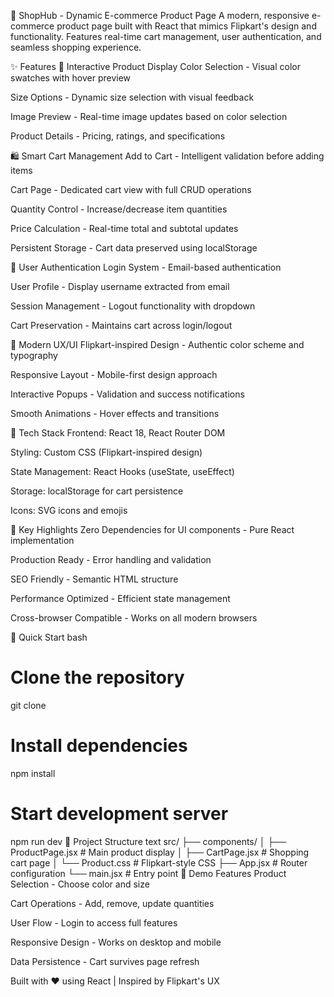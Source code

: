 🛒 ShopHub - Dynamic E-commerce Product Page
A modern, responsive e-commerce product page built with React that mimics Flipkart's design and functionality. Features real-time cart management, user authentication, and seamless shopping experience.

✨ Features
🎨 Interactive Product Display
Color Selection - Visual color swatches with hover preview

Size Options - Dynamic size selection with visual feedback

Image Preview - Real-time image updates based on color selection

Product Details - Pricing, ratings, and specifications

🛍️ Smart Cart Management
Add to Cart - Intelligent validation before adding items

Cart Page - Dedicated cart view with full CRUD operations

Quantity Control - Increase/decrease item quantities

Price Calculation - Real-time total and subtotal updates

Persistent Storage - Cart data preserved using localStorage

👤 User Authentication
Login System - Email-based authentication

User Profile - Display username extracted from email

Session Management - Logout functionality with dropdown

Cart Preservation - Maintains cart across login/logout

📱 Modern UX/UI
Flipkart-inspired Design - Authentic color scheme and typography

Responsive Layout - Mobile-first design approach

Interactive Popups - Validation and success notifications

Smooth Animations - Hover effects and transitions

🚀 Tech Stack
Frontend: React 18, React Router DOM

Styling: Custom CSS (Flipkart-inspired design)

State Management: React Hooks (useState, useEffect)

Storage: localStorage for cart persistence

Icons: SVG icons and emojis

🎯 Key Highlights
Zero Dependencies for UI components - Pure React implementation

Production Ready - Error handling and validation

SEO Friendly - Semantic HTML structure

Performance Optimized - Efficient state management

Cross-browser Compatible - Works on all modern browsers

🔧 Quick Start
bash
# Clone the repository
git clone <repository-url>

# Install dependencies
npm install

# Start development server
npm run dev
📁 Project Structure
text
src/
├── components/
│   ├── ProductPage.jsx    # Main product display
│   ├── CartPage.jsx       # Shopping cart page
│   └── Product.css        # Flipkart-style CSS
├── App.jsx                # Router configuration
└── main.jsx              # Entry point
🌟 Demo Features
Product Selection - Choose color and size

Cart Operations - Add, remove, update quantities

User Flow - Login to access full features

Responsive Design - Works on desktop and mobile

Data Persistence - Cart survives page refresh

Built with ❤️ using React | Inspired by Flipkart's UX
